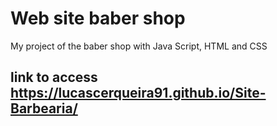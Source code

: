 # Web site baber shop
 
 My project of the baber shop with Java Script, HTML and CSS
 
 ##  link to access https://lucascerqueira91.github.io/Site-Barbearia/
